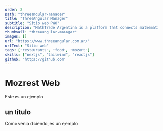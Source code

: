 ```yaml
---
order: 2
path: "threeangular-manager"
title: "ThreeAngular Manager"
subtitle: "Sitio web PWO"
description: "MathTrade Argentina is a platform that connects mathematicians with students from all over the world. We provide a platform where students can find mentors and teachers to help them with their mathematical studies."
thumbnail: "threeangular-manager"
images: []
url: "https://www.threeangular.com.ar/"
urlText: "Sitio web"
tags: ["restaurants", "food", "mozart"]
skills: ["nextjs", "tailwind", "reactjs"]
github: "https://github.com"
---
```


# Mozrest Web

Este es un ejemplo.

## un título

Como venia diciendo, es un ejemplo
